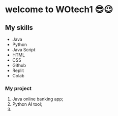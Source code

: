 
# welcome to WOtech1 😎😉

## My skills
- Java
- Python
- Java Script
- HTML
- CSS
- Github
- Replit
- Colab
  
### My project
1. Java online banking app;
2. Python AI tool;
3. 
